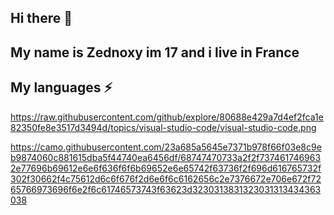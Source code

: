 ## Hi there 👋

## My name is Zednoxy im 17 and i live in France
## My languages ⚡


https://raw.githubusercontent.com/github/explore/80688e429a7d4ef2fca1e82350fe8e3517d3494d/topics/visual-studio-code/visual-studio-code.png

https://camo.githubusercontent.com/23a685a5645e7371b978f66f03e8c9eb9874060c881615dba5f44740ea6456df/68747470733a2f2f7374617469632e77696b69612e6e6f636f6f6b69652e6e65742f63736f2f696d616765732f302f30662f4c75612d6c6f676f2d6e6f6c6162656c2e7376672e706e672f7265766973696f6e2f6c61746573743f63623d3230313831323031313434363038
